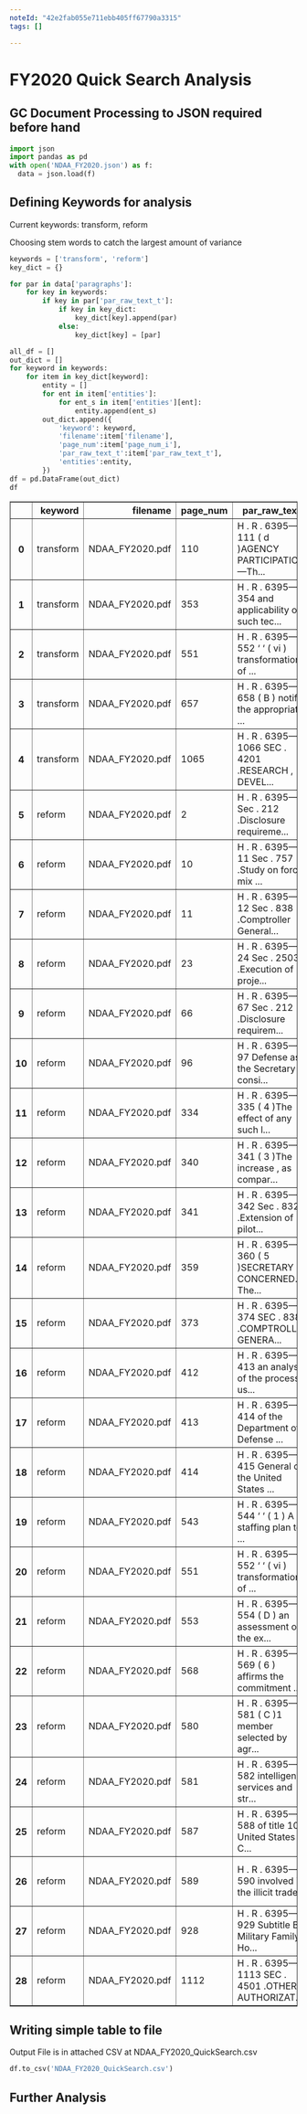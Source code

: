 ```yaml
---
noteId: "42e2fab055e711ebb405ff67790a3315"
tags: []

---
```


# FY2020 Quick Search Analysis

## GC Document Processing to JSON required before hand


```python
import json
import pandas as pd
with open('NDAA_FY2020.json') as f:
  data = json.load(f)
```

## Defining Keywords for analysis
Current keywords: transform, reform

Choosing stem words to catch the largest amount of variance



```python
keywords = ['transform', 'reform']
key_dict = {}
```


```python
for par in data['paragraphs']:
    for key in keywords:
        if key in par['par_raw_text_t']:
            if key in key_dict:
                key_dict[key].append(par)
            else:
                key_dict[key] = [par]
```


```python
all_df = []
out_dict = []
for keyword in keywords:
    for item in key_dict[keyword]:
        entity = []
        for ent in item['entities']:
            for ent_s in item['entities'][ent]:
                entity.append(ent_s)
        out_dict.append({
            'keyword': keyword,
            'filename':item['filename'],
            'page_num':item['page_num_i'],
            'par_raw_text_t':item['par_raw_text_t'],
            'entities':entity,
        })
df = pd.DataFrame(out_dict)
df
```




<div>
<style scoped>
    .dataframe tbody tr th:only-of-type {
        vertical-align: middle;
    }

    .dataframe tbody tr th {
        vertical-align: top;
    }

    .dataframe thead th {
        text-align: right;
    }
</style>
<table border="1" class="dataframe">
  <thead>
    <tr style="text-align: right;">
      <th></th>
      <th>keyword</th>
      <th>filename</th>
      <th>page_num</th>
      <th>par_raw_text_t</th>
      <th>entities</th>
    </tr>
  </thead>
  <tbody>
    <tr>
      <th>0</th>
      <td>transform</td>
      <td>NDAA_FY2020.pdf</td>
      <td>110</td>
      <td>H . R . 6395—111 ( d )AGENCY PARTICIPATION.—Th...</td>
      <td>[the Food and Drug Administration, the Nationa...</td>
    </tr>
    <tr>
      <th>1</th>
      <td>transform</td>
      <td>NDAA_FY2020.pdf</td>
      <td>353</td>
      <td>H . R . 6395—354 and applicability of such tec...</td>
      <td>[the Chief Information Office, the Defense Adv...</td>
    </tr>
    <tr>
      <th>2</th>
      <td>transform</td>
      <td>NDAA_FY2020.pdf</td>
      <td>551</td>
      <td>H . R . 6395—552 ‘ ‘ ( vi ) transformation of ...</td>
      <td>[State, the Department of Defense, SEC, C the ...</td>
    </tr>
    <tr>
      <th>3</th>
      <td>transform</td>
      <td>NDAA_FY2020.pdf</td>
      <td>657</td>
      <td>H . R . 6395—658 ( B ) notify the appropriate ...</td>
      <td>[National Security Space Launch, the Space For...</td>
    </tr>
    <tr>
      <th>4</th>
      <td>transform</td>
      <td>NDAA_FY2020.pdf</td>
      <td>1065</td>
      <td>H . R . 6395—1066 SEC . 4201 .RESEARCH , DEVEL...</td>
      <td>[T&amp;E, RAND ARROYO CENTER, MLRS, CHINOOK, SEC, ...</td>
    </tr>
    <tr>
      <th>5</th>
      <td>reform</td>
      <td>NDAA_FY2020.pdf</td>
      <td>2</td>
      <td>H . R . 6395—3 Sec . 212 .Disclosure requireme...</td>
      <td>[the Joint Artificial Intelligence Center, the...</td>
    </tr>
    <tr>
      <th>6</th>
      <td>reform</td>
      <td>NDAA_FY2020.pdf</td>
      <td>10</td>
      <td>H . R . 6395—11 Sec . 757 .Study on force mix ...</td>
      <td>[Department of Defense, Department of Veterans...</td>
    </tr>
    <tr>
      <th>7</th>
      <td>reform</td>
      <td>NDAA_FY2020.pdf</td>
      <td>11</td>
      <td>H . R . 6395—12 Sec . 838 .Comptroller General...</td>
      <td>[Congress, the Small Business Technology Trans...</td>
    </tr>
    <tr>
      <th>8</th>
      <td>reform</td>
      <td>NDAA_FY2020.pdf</td>
      <td>23</td>
      <td>H . R . 6395—24 Sec . 2503 .Execution of proje...</td>
      <td>[Department of Defense, Department of Defense ...</td>
    </tr>
    <tr>
      <th>9</th>
      <td>reform</td>
      <td>NDAA_FY2020.pdf</td>
      <td>66</td>
      <td>H . R . 6395—67 Sec . 212 .Disclosure requirem...</td>
      <td>[the Joint Artificial Intelligence Center, the...</td>
    </tr>
    <tr>
      <th>10</th>
      <td>reform</td>
      <td>NDAA_FY2020.pdf</td>
      <td>96</td>
      <td>H . R . 6395—97 Defense as the Secretary consi...</td>
      <td>[the Joint Artificial Intelligence Center, D Q...</td>
    </tr>
    <tr>
      <th>11</th>
      <td>reform</td>
      <td>NDAA_FY2020.pdf</td>
      <td>334</td>
      <td>H . R . 6395—335 ( 4 )The effect of any such l...</td>
      <td>[the Federal Government, nent, United States C...</td>
    </tr>
    <tr>
      <th>12</th>
      <td>reform</td>
      <td>NDAA_FY2020.pdf</td>
      <td>340</td>
      <td>H . R . 6395—341 ( 3 )The increase , as compar...</td>
      <td>[Department of Defense, the Joint Artificial I...</td>
    </tr>
    <tr>
      <th>13</th>
      <td>reform</td>
      <td>NDAA_FY2020.pdf</td>
      <td>341</td>
      <td>H . R . 6395—342 Sec . 832 .Extension of pilot...</td>
      <td>[Department of Defense, the Small Business Tec...</td>
    </tr>
    <tr>
      <th>14</th>
      <td>reform</td>
      <td>NDAA_FY2020.pdf</td>
      <td>359</td>
      <td>H . R . 6395—360 ( 5 )SECRETARY CONCERNED.—The...</td>
      <td>[the Department of Defense, SEC, United States...</td>
    </tr>
    <tr>
      <th>15</th>
      <td>reform</td>
      <td>NDAA_FY2020.pdf</td>
      <td>373</td>
      <td>H . R . 6395—374 SEC . 838 .COMPTROLLER GENERA...</td>
      <td>[the Defense Science Board Task Force, the Dep...</td>
    </tr>
    <tr>
      <th>16</th>
      <td>reform</td>
      <td>NDAA_FY2020.pdf</td>
      <td>412</td>
      <td>H . R . 6395—413 an analysis of the process us...</td>
      <td>[Congress, Subtitle BOther Department of Defen...</td>
    </tr>
    <tr>
      <th>17</th>
      <td>reform</td>
      <td>NDAA_FY2020.pdf</td>
      <td>413</td>
      <td>H . R . 6395—414 of the Department of Defense ...</td>
      <td>[Congress, the Department of Defense, SUBMITTA...</td>
    </tr>
    <tr>
      <th>18</th>
      <td>reform</td>
      <td>NDAA_FY2020.pdf</td>
      <td>414</td>
      <td>H . R . 6395—415 General of the United States ...</td>
      <td>[Department of Defense, the Department of Defe...</td>
    </tr>
    <tr>
      <th>19</th>
      <td>reform</td>
      <td>NDAA_FY2020.pdf</td>
      <td>543</td>
      <td>H . R . 6395—544 ‘ ‘ ( 1 ) A staffing plan to ...</td>
      <td>[Congress, Hizballah, Islamic Revolutionary Gu...</td>
    </tr>
    <tr>
      <th>20</th>
      <td>reform</td>
      <td>NDAA_FY2020.pdf</td>
      <td>551</td>
      <td>H . R . 6395—552 ‘ ‘ ( vi ) transformation of ...</td>
      <td>[State, the Department of Defense, SEC, C the ...</td>
    </tr>
    <tr>
      <th>21</th>
      <td>reform</td>
      <td>NDAA_FY2020.pdf</td>
      <td>553</td>
      <td>H . R . 6395—554 ( D ) an assessment of the ex...</td>
      <td>[Congress, State, air force, the Committee on ...</td>
    </tr>
    <tr>
      <th>22</th>
      <td>reform</td>
      <td>NDAA_FY2020.pdf</td>
      <td>568</td>
      <td>H . R . 6395—569 ( 6 ) affirms the commitment ...</td>
      <td>[State, Congress, the Department of Defense, S...</td>
    </tr>
    <tr>
      <th>23</th>
      <td>reform</td>
      <td>NDAA_FY2020.pdf</td>
      <td>580</td>
      <td>H . R . 6395—581 ( C )1 member selected by agr...</td>
      <td>[TRANSITIONAL PERIOD.The, the General Intellig...</td>
    </tr>
    <tr>
      <th>24</th>
      <td>reform</td>
      <td>NDAA_FY2020.pdf</td>
      <td>581</td>
      <td>H . R . 6395—582 intelligence services and str...</td>
      <td>[SEC, the Child Soldiers Prevention Act, Congr...</td>
    </tr>
    <tr>
      <th>25</th>
      <td>reform</td>
      <td>NDAA_FY2020.pdf</td>
      <td>587</td>
      <td>H . R . 6395—588 of title 10 , United States C...</td>
      <td>[Department of Defense, United Nations, SEC, t...</td>
    </tr>
    <tr>
      <th>26</th>
      <td>reform</td>
      <td>NDAA_FY2020.pdf</td>
      <td>589</td>
      <td>H . R . 6395—590 involved in the illicit trade...</td>
      <td>[State, SEC, Fed, FORM.The, Cabinet, the Sover...</td>
    </tr>
    <tr>
      <th>27</th>
      <td>reform</td>
      <td>NDAA_FY2020.pdf</td>
      <td>928</td>
      <td>H . R . 6395—929 Subtitle B—Military Family Ho...</td>
      <td>[Department of Defense, Guam Realignment, Neva...</td>
    </tr>
    <tr>
      <th>28</th>
      <td>reform</td>
      <td>NDAA_FY2020.pdf</td>
      <td>1112</td>
      <td>H . R . 6395—1113 SEC . 4501 .OTHER AUTHORIZAT...</td>
      <td>[PROC REPLACEMENT &amp; MODERNIZATION, OFFICE OF T...</td>
    </tr>
  </tbody>
</table>
</div>



## Writing simple table to file
Output File is in attached CSV at
NDAA_FY2020_QuickSearch.csv


```python
df.to_csv('NDAA_FY2020_QuickSearch.csv')
```

## Further Analysis


```python

```


```python

```
